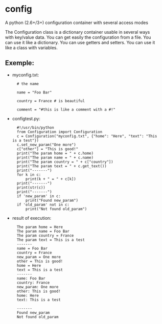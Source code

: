 config
======

A python (2.6+/3+) configuration container with several access modes

The Configuration class is a dictionary container usable in several ways with key/value data.
You can get easily the configuration from a file.
You can use it like a dictionary. You can use getters and setters. You can use it like a class with variables.

Exemple:
--------

- myconfig.txt:

        # the name
        
        name = "Foo Bar"
        
        country = France # is beautiful
        
        comment = "#this is like a comment with a #!"


- configtest.py:

        #!/usr/bin/python
        from Configuration import Configuration
        c = Configuration("myconfig.txt", {"home": "Here", "text": "This is a test"})
        c.set_new_param("One more")
        c["other"] = "This is good!"
        print("The param home = " + c.home)
        print("The param name = " + c.name)
        print("The param country = " + c["country"])
        print("The param text = " + c.get_text())
        print("-------")
        for k in c:
            print(k + " = " + c[k])
        print("-------")
        print(str(c))
        print("-------")
        if 'new_param' in c:
            print("Found new_param")
        if 'old_param' not in c:
            print("Not found old_param")

- result of execution:

        The param home = Here
        The param name = Foo Bar
        The param country = France
        The param text = This is a test
        -------
        name = Foo Bar
        country = France
        new_param = One more
        other = This is good!
        home = Here
        text = This is a test
        -------
        name: Foo Bar
        country: France
        new_param: One more
        other: This is good!
        home: Here
        text: This is a test
        
        -------
        Found new_param
        Not found old_param

